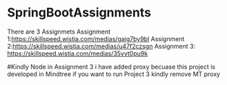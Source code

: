 # SpringBootAssignments
There are 3 Assignmets 
Assignment 1:https://skillspeed.wistia.com/medias/gajg7by9bl
Assignment 2:https://skillspeed.wistia.com/medias/u47f2czsgn
Assignment 3: https://skillspeed.wistia.com/medias/35vvt0pu9k

#Kindly Node in  Assignment 3 i have added proxy becuase this project is developed in Mindtree if you want to run Project 3 kindly remove MT proxy
